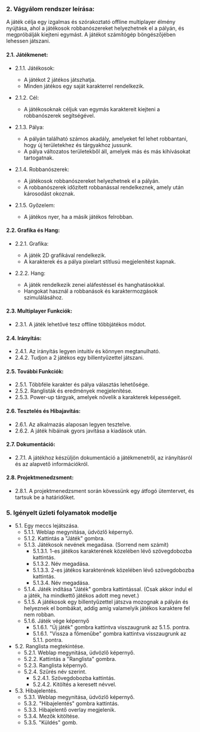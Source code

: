 ### **2.  Vágyálom rendszer leírása:**
A játék célja egy izgalmas és szórakoztató offline multiplayer élmény nyújtása, ahol a játékosok robbanószereket helyezhetnek el a pályán, és megpróbálják kiejteni egymást. A játékot számítógép böngészőjében lehessen játszani.

#### 2.1. Játékmenet:

- 2.1.1. Játékosok:
    - A játékot 2 játékos játszhatja.
    - Minden játékos egy saját karakterrel rendelkezik.

- 2.1.2. Cél:
    - A játékosoknak céljuk van egymás karaktereit kiejteni a robbanószerek segítségével.

- 2.1.3. Pálya:
    - A pályán található számos akadály, amelyeket fel lehet robbantani, hogy új területekhez és tárgyakhoz jussunk.
    - A pálya változatos területekből áll, amelyek más és más kihívásokat tartogatnak.

- 2.1.4. Robbanószerek:
    - A játékosok robbanószereket helyezhetnek el a pályán.
    - A robbanószerek időzített robbanással rendelkeznek, amely után károsodást okoznak.

- 2.1.5. Győzelem:
    - A játékos nyer, ha a másik játékos felrobban.

#### 2.2. Grafika és Hang:

- 2.2.1. Grafika:
    - A játék 2D grafikával rendelkezik.
    - A karakterek és a pálya pixelart stítlusú megjelenítést kapnak.

- 2.2.2. Hang:
    - A játék rendelkezik zenei aláfestéssel és hanghatásokkal.
    - Hangokat használ a robbanások és karaktermozgások szimulálásához.


#### 2.3. Multiplayer Funkciók:

- 2.3.1. A játék lehetővé tesz offline többjátékos módot.

#### 2.4. Irányítás:

- 2.4.1. Az irányítás legyen intuitív és könnyen megtanulható.
- 2.4.2. Tudjon a 2 játékos egy billentyűzettel játszani.

#### 2.5. További Funkciók:

- 2.5.1. Többféle karakter és pálya választás lehetősége.
- 2.5.2. Ranglisták és eredmények megjelenítése.
- 2.5.3. Power-up tárgyak, amelyek növelik a karakterek képességeit.

#### 2.6. Tesztelés és Hibajavítás:

- 2.6.1. Az alkalmazás alaposan legyen tesztelve.
- 2.6.2. A játék hibáinak gyors javítása a kiadások után.

#### 2.7. Dokumentáció:

- 2.7.1. A játékhoz készüljön dokumentáció a játékmenetről, az irányításról és az alapvető információkról.

#### 2.8. Projektmenedzsment:

- 2.8.1. A projektmenedzsment során kövessünk egy átfogó ütemtervet, és tartsuk be a határidőket.

### **5. Igényelt üzleti folyamatok modellje**

- 5.1. Egy meccs lejátszása.
    - 5.1.1. Weblap megynitása, üdvözlő képernyő.
    - 5.1.2. Kattintás a "Játék" gombra.
    - 5.1.3. Játékosok nevének megadása. (Sorrend nem számít)
        - 5.1.3.1. 1-es játékos karakterének közelében lévő szövegdobozba kattintás.
        - 5.1.3.2. Név megadása.
        - 5.1.3.3. 2-es játékos karakterének közelében lévő szövegdobozba kattintás.
        - 5.1.3.4. Név megadása.
    - 5.1.4. Játék indítása "Játék" gombra kattintással. (Csak akkor indul el a játék, ha mindkettő játékos adott meg nevet.)
    - 5.1.5. A játékosok egy billentyűzettel játszva mozognak a pályán és helyeznek el bombákat, addig amíg valamelyik játékos karaktere fel nem robban.
    - 5.1.6. Játék vége képernyő
        - 5.1.6.1. "Új játék" gombra kattintva visszaugrunk az 5.1.5. pontra.
        - 5.1.6.1. "Vissza a főmenűbe" gombra kattintva visszaugrunk az 5.1.1. pontra.
- 5.2. Ranglista megtekintése.
    - 5.2.1. Weblap megynitása, üdvözlő képernyő.
    - 5.2.2. Kattintás a "Ranglista" gombra.
    - 5.2.3. Ranglista képernyő.
    - 5.2.4. Szűrés név szerint.
        - 5.2.4.1. Szövegdobozba kattintás.
        - 5.2.4.2. Kitöltés a keresett névvel.
- 5.3. Hibajelentés.
    - 5.3.1. Weblap megynitása, üdvözlő képernyő.
    - 5.3.2. "Hibajelentés" gombra kattintás.
    - 5.3.3. Hibajelentő overlay megjelenik.
    - 5.3.4. Mezők kitöltése.
    - 5.3.5. "Küldés" gomb.
